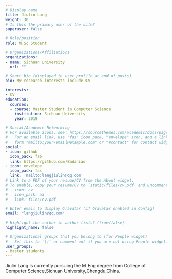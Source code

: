 ```yaml
---
# Display name
title: Jiulin Lang
weight: 30
# Is this the primary user of the site?
superuser: false

# Role/position
role: M.Sc Student

# Organizations/Affiliations
organizations:
- name: Sichuan University
  url: ""

# Short bio (displayed in user profile at end of posts)
bio: My research interests include CV

interests:
- CV
education:
  courses:
  - course: Master Student in Computer Science
    institution: Sichuan University
    year: 2019

# Social/Academic Networking
# For available icons, see: https://sourcethemes.com/academic/docs/page-builder/#icons
#   For an email link, use "fas" icon pack, "envelope" icon, and a link in the
#   form "mailto:your-email@example.com" or "#contact" for contact widget.
social:
- icon: github
  icon_pack: fab
  link: https://github.com/Badaniao
- icon: envelope
  icon_pack: fas
  link: 'mailto:langjiulin@qq.com' 
# Link to a PDF of your resume/CV from the About widget.
# To enable, copy your resume/CV to `static/files/cv.pdf` and uncomment the lines below.
# - icon: cv
#   icon_pack: ai
#   link: files/cv.pdf

# Enter email to display Gravatar (if Gravatar enabled in Config)
email: "langjiulin@qq.com"

# Highlight the author in author lists? (true/false)
highlight_name: false

# Organizational groups that you belong to (for People widget)
#   Set this to `[]` or comment out if you are not using People widget.
user_groups:
- Master students
---
```


Jiulin Lang is currently pursuing the M.Eng degree from College of Computer Science,Sichuan University,Chengdu,China.
